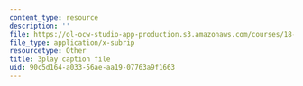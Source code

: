 ```yaml
---
content_type: resource
description: ''
file: https://ol-ocw-studio-app-production.s3.amazonaws.com/courses/18-03sc-differential-equations-fall-2011/90c5d164a03356aeaa1907763a9f1663_2IBWxERRjvM.vtt
file_type: application/x-subrip
resourcetype: Other
title: 3play caption file
uid: 90c5d164-a033-56ae-aa19-07763a9f1663
---
```


